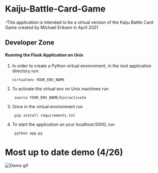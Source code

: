 # Kaiju-Battle-Card-Game 
-This application is intended to be a virtual version of the Kaiju Battle Card Game created by Michael Eriksen in April 2021

## Developer Zone

#### Running the Flask Application on Unix

1.  In order to create a Python virtual environment, in the root application directory run:

        virtualenv YOUR_ENV_NAME
2. To activate the virtual env on Unix machines run

        source YOUR_ENV_NAME/bin/activate

3. Once in the virtual environment run 

        pip install requirements.txt

4. To start the application on your localhost:5000, run

        python app.py

# Most up to date demo (4/26)
![Demo gif](static/images/card-app-demo.gif)
        


